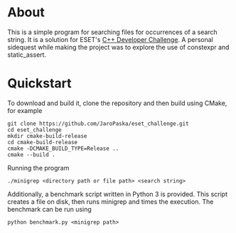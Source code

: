 # About
This is a simple program for searching files for occurrences of a search string. It is a solution for ESET's [C++ Developer Challenge](https://join.eset.com/en/challenges/c-developer). A personal sidequest while making the project was to explore the use of constexpr and static_assert.

# Quickstart
To download and build it, clone the repository and then build using CMake, for example
```
git clone https://github.com/JaroPaska/eset_challenge.git
cd eset_challenge
mkdir cmake-build-release
cd cmake-build-release
cmake -DCMAKE_BUILD_TYPE=Release ..
cmake --build .
```
Running the program
```
./minigrep <directory path or file path> <search string>
```
Additionally, a benchmark script written in Python 3 is provided. This script creates a file on disk, then runs minigrep and times the execution. The benchmark can be run using
```
python benchmark.py <minigrep path>
```